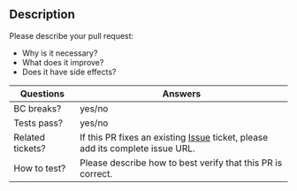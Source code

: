 <!--
Thank you for contributing to Shopware!

Please take the time to edit the "Answers" rows with the necessary information.
Click the form's "Preview button" to make sure the table is functional in GitHub.
-->

## Description
Please describe your pull request:
* Why is it necessary?
* What does it improve?
* Does it have side effects?




| Questions        | Answers
| ---------------- | -------------------------------------------------------
| BC breaks?       | yes/no
| Tests pass?      | yes/no
| Related tickets? | If this PR fixes an existing [Issue](https://issues.shopware.com) ticket, please add its complete issue URL.
| How to test?     | Please describe how to best verify that this PR is correct.

